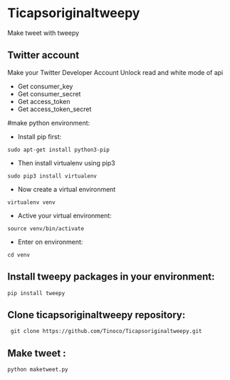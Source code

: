 # Ticapsoriginaltweepy
Make tweet with tweepy

## Twitter account
Make your Twitter Developer Account 
Unlock read and white mode of api 
* Get consumer_key
* Get consumer_secret
* Get access_token
* Get access_token_secret

#make python environment:
* Install pip first:
<pre><code>sudo apt-get install python3-pip
</code></pre>
* Then install virtualenv using pip3
<pre><code>sudo pip3 install virtualenv 
</code></pre>
* Now create a virtual environment
<pre><code>virtualenv venv
</code></pre>
* Active your virtual environment:
<pre><code>source venv/bin/activate
</code></pre>
* Enter on environment:
<pre><code>cd venv
</code></pre>

## Install tweepy packages in your environment: 
<pre><code>pip install tweepy
</code></pre>

## Clone ticapsoriginaltweepy repository:
<pre><code> git clone https://github.com/Tinoco/Ticapsoriginaltweepy.git
</code></pre>

## Make tweet :
<pre><code>python maketweet.py
</code></pre>
